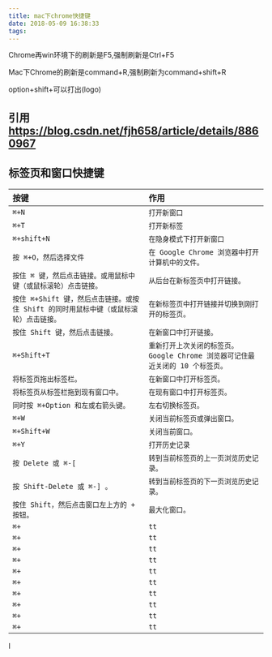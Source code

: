 ```yaml
---
title: mac下chrome快捷键
date: 2018-05-09 16:38:33
tags:
---
```


Chrome再win环境下的刷新是F5,强制刷新是Ctrl+F5

Mac下Chrome的刷新是command+R,强制刷新为command+shift+R


option+shift+可以打出(logo)

## 引用 https://blog.csdn.net/fjh658/article/details/8860967

## 标签页和窗口快捷键


| 按键 | 作用 | 
| :-- | :-- | 
| `⌘+N` | `打开新窗口` |
| `⌘+T` | `打开新标签` |
| `⌘+shift+N` | `在隐身模式下打开新窗口` |
| `按 ⌘+O，然后选择文件` | `在 Google Chrome 浏览器中打开计算机中的文件。` |
| `按住 ⌘ 键，然后点击链接。或用鼠标中键（或鼠标滚轮）点击链接。` | `从后台在新标签页中打开链接。` |
| `按住 ⌘+Shift 键，然后点击链接。或按住 Shift 的同时用鼠标中键（或鼠标滚轮）点击链接。` | `在新标签页中打开链接并切换到刚打开的标签页。` |
| `按住 Shift 键，然后点击链接。` | `在新窗口中打开链接。` |
| `⌘+Shift+T` | `重新打开上次关闭的标签页。Google Chrome 浏览器可记住最近关闭的 10 个标签页。` |
| `将标签页拖出标签栏。	` | `在新窗口中打开标签页。` |
| `将标签页从标签栏拖到现有窗口中。` | `在现有窗口中打开标签页。` |
| `同时按 ⌘+Option 和左或右箭头键。	` | `左右切换标签页。` |
| `⌘+W` | `关闭当前标签页或弹出窗口。` |
| `⌘+Shift+W	` | `关闭当前窗口。` |
| `⌘+Y` | `打开历史记录` |
| `按 Delete 或 ⌘-[	` | `转到当前标签页的上一页浏览历史记录。` |
| `按 Shift-Delete 或 ⌘-]	。` | `转到当前标签页的下一页浏览历史记录。` |
| `按住 Shift，然后点击窗口左上方的 + 按钮。	` | `最大化窗口。` |
| `⌘+` | `tt` |
| `⌘+` | `tt` |
| `⌘+` | `tt` |
| `⌘+` | `tt` |
| `⌘+` | `tt` |
| `⌘+` | `tt` |
| `⌘+` | `tt` |
| `⌘+` | `tt` |
| `⌘+` | `tt` |
| `⌘+` | `tt` |
I
